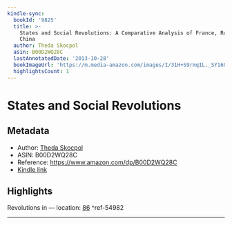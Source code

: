 ```yaml
---
kindle-sync:
  bookId: '9825'
  title: >-
    States and Social Revolutions: A Comparative Analysis of France, Russia and
    China
  author: Theda Skocpol
  asin: B00D2WQ28C
  lastAnnotatedDate: '2013-10-28'
  bookImageUrl: 'https://m.media-amazon.com/images/I/31H+S9rmqIL._SY160.jpg'
  highlightsCount: 1
---
```

# States and Social Revolutions
## Metadata
* Author: [Theda Skocpol](https://www.amazon.comundefined)
* ASIN: B00D2WQ28C
* Reference: https://www.amazon.com/dp/B00D2WQ28C
* [Kindle link](kindle://book?action=open&asin=B00D2WQ28C)

## Highlights
Revolutions in — location: [86](kindle://book?action=open&asin=B00D2WQ28C&location=86) ^ref-54982

---
